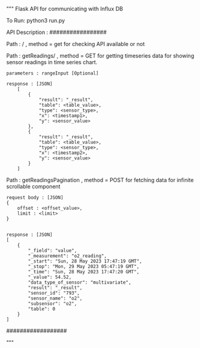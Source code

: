 """
Flask API for communicating with Influx DB

To Run: python3 run.py

API Description :
#################

Path : / , method = get
for checking API available or not

Path : getReadings/<rangeInput> , method = GET
for getting timeseries data for showing sensor readings in time series chart.

    parameters : rangeInput [Optional]

    response : [JSON]
        [
            {
                "result": "_result",
                "table": <table_value>,
                "type": <sensor_type>,
                "x": <timestamp1>,
                "y": <sensor_value>
            },
            {
                "result": "_result",
                "table": <table_value>,
                "type": <sensor_type>,
                "x": <timestamp2>,
                "y": <sensor_value>
            }
        ]

Path : getReadingsPagination , method = POST
for fetching data for infinite scrollable component

    request body : [JSON]
    {
        offset : <offset_value>,
        limit : <limit>
    }


    response : [JSON]
    [
        {
            "_field": "value",
            "_measurement": "o2_reading",
            "_start": "Sun, 28 May 2023 17:47:19 GMT",
            "_stop": "Mon, 29 May 2023 05:47:19 GMT",
            "_time": "Sun, 28 May 2023 17:47:20 GMT",
            "_value": 54.52,
            "data_type_of_sensor": "multivariate",
            "result": "_result",
            "sensor_id": "793",
            "sensor_name": "o2",
            "subsensor": "o2",
            "table": 0
        }
    ]

##################

"""
